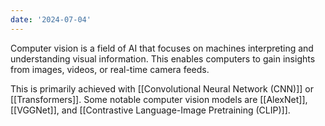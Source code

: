 ```yaml
---
date: '2024-07-04'
---
```


Computer vision is a field of AI that focuses on machines interpreting and understanding visual information. This enables computers to gain insights from images, videos, or real-time camera feeds.

This is primarily achieved with [[Convolutional Neural Network (CNN)]] or [[Transformers]]. Some notable computer vision models are [[AlexNet]], [[VGGNet]], and [[Contrastive Language-Image Pretraining (CLIP)]].